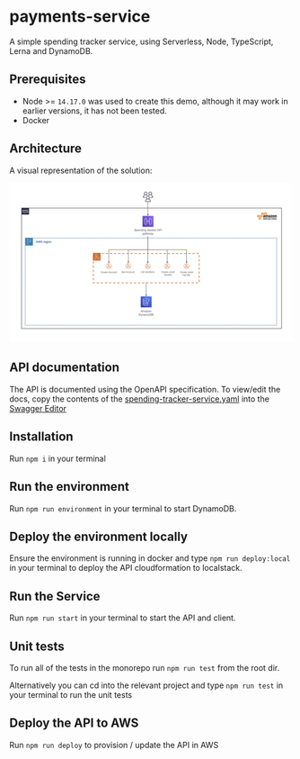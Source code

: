# payments-service

A simple spending tracker service, using Serverless, Node, TypeScript, Lerna and DynamoDB.

## Prerequisites

- Node >= `14.17.0` was used to create this demo, although it may work in earlier versions, it has not been tested.
- Docker

## Architecture

A visual representation of the solution:

![image architecture](./docs/spending-tracker-architecture.png)

## API documentation

The API is documented using the OpenAPI specification. To view/edit the docs, copy the contents of the [spending-tracker-service.yaml](./docs/spending-tracker-service.yml) into the [Swagger Editor](https://editor.swagger.io/)

## Installation

Run `npm i` in your terminal

## Run the environment
Run `npm run environment` in your terminal to start DynamoDB.

## Deploy the environment locally
Ensure the environment is running in docker and type `npm run deploy:local` in your terminal to deploy the API cloudformation to localstack.

## Run the Service
Run `npm run start` in your terminal to start the API and client.

## Unit tests
To run all of the tests in the monorepo run `npm run test` from the root dir.

Alternatively you can cd into the relevant project and type `npm run test` in your terminal to run the unit tests

## Deploy the API to AWS

Run `npm run deploy` to provision / update the API in AWS
